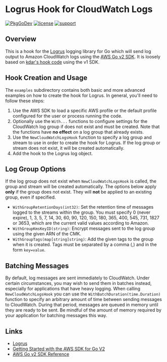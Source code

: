 # Logrus Hook for CloudWatch Logs

[![PkgGoDev](https://pkg.go.dev/badge/github.com/josh-hogle/logrus-cloudwatch-hook)](https://pkg.go.dev/github.com/josh-hogle/logrus-cloudwatch-hook)
[![license](https://img.shields.io/badge/license-apache-blue.svg)](https://github.com/josh-hogle/logrus-cloudwatch-hook/blob/trunk/LICENSE)
[![support](https://img.shields.io/badge/support-community-purple.svg)](https://github.com/josh-hogle/logrus-cloudwatch-hook)

## Overview

This is a hook for the [Logrus](https://github.com/sirupsen/logrus) logging library for Go which will send log output to Amazon CloudWatch logs using the [AWS Go v2 SDK](https://pkg.go.dev/github.com/aws/aws-sdk-go-v2/). It is loosely based on [kdar's hook code](https://github.com/kdar/logrus-cloudwatchlogs) using the v1 SDK.

## Hook Creation and Usage

The `examples` subdirectory contains both basic and more advanced examples on how to create the hook for Logrus. In general, you'll need to follow these steps:

1. Use the AWS SDK to load a specific AWS profile or the default profile configured for the user or process running the code.
2. Optionally use the `With...` functions to configure settings for the CloudWatch log group if does not exist and must be created. Note that the functions have **no effect** on a log group that already exists.
3. Use the `NewCloudWatchLogsHook` function to specify a log group and stream to use in order to create the hook for Logrus. If the log group or stream does not exist, it will be created automatically.
4. Add the hook to the Logrus log object.

## Log Group Options

If the log group does not exist when `NewCloudWatchLogsHook` is called, the group and stream will be created automatically. The options below apply **only** if the group does not exist. They will **not** be applied to an existing group, even if specified.

- `WithGroupRetentionDays(int32)`: Set the retention time of messages logged to the streams within the group. You must specify 0 (never expire), 1, 3, 5, 7, 14, 30, 60, 90, 120, 150, 180, 365, 400, 545, 731, 1827 or 3653, which are the current valid values according to Amazon.
- `WithGroupKmsKeyID(string)`: Encrypt messages sent to the log group using the given ARN of the CMK.
- `WithGroupTags(map[string]string)`: Add the given tags to the group when it is created. Tags must be separated by a comma (,) and in the form `key=value`.

## Batching Messages

By default, log messages are sent immediately to CloudWatch. Under certain circumstances, you may wish to send them in batches instead, especially for applications that have heavy logging. When calling `NewCloudWatchLogsHook` you can use the `WithBatchDuration(time.Duration)` function to specify an arbitrary amount of time between sending messages to CloudWatch. During that period, messages are queued in memory until they are ready to be sent. Be mindful of the amount of memory required by your application for batching messages this way.

## Links

- [Logrus](https://github.com/sirupsen/logrus) 
- [Getting Started with the AWS SDK for Go V2](https://aws.github.io/aws-sdk-go-v2/docs/getting-started/)
- [AWS Go v2 SDK Reference](https://pkg.go.dev/github.com/aws/aws-sdk-go-v2/)
